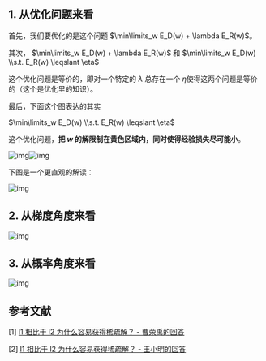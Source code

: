 ## 1. 从优化问题来看

首先，我们要优化的是这个问题 $\min\limits_w E_D(w) + \lambda E_R(w)​$。

其次， $\min\limits_w E_D(w) + \lambda E_R(w)​$ 和 $\min\limits_w E_D(w) \\s.t. E_R(w) \leqslant \eta​$

这个优化问题是等价的，即对一个特定的 $\lambda$ 总存在一个 $\eta​$ 使得这两个问题是等价的（这个是优化里的知识）。

最后，下面这个图表达的其实

 $\min\limits_w E_D(w) \\s.t. E_R(w) \leqslant \eta​$

这个优化问题，**把 $w$ 的解限制在黄色区域内，同时使得经验损失尽可能小**。

![img](https://pic4.zhimg.com/50/v2-82ec609d0958df7ae138c1e08cbe05d6_hd.jpg)![img](https://pic4.zhimg.com/80/v2-82ec609d0958df7ae138c1e08cbe05d6_hd.jpg)

下图是一个更直观的解读：

![img](https://pic2.zhimg.com/80/v2-a026e24156e13a1d14c43df26b9bd2a4_hd.jpg)



## 2. 从梯度角度来看

![img](https://pic1.zhimg.com/80/v2-f6edae58134c5a26687c3883af48d5d5_hd.jpg)

## 3. 从概率角度来看

![img](https://pic2.zhimg.com/80/v2-3aaa69f70754c469bca5c8e4c3e161db_hd.jpg)





## 参考文献

[1] [l1 相比于 l2 为什么容易获得稀疏解？ - 曹荣禹的回答](
https://www.zhihu.com/question/37096933/answer/475278057)

[2] [l1 相比于 l2 为什么容易获得稀疏解？ - 王小明的回答](
https://www.zhihu.com/question/37096933/answer/189905987)


